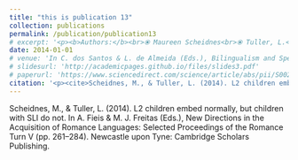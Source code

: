 ```yaml
---
title: "this is publication 13"
collection: publications
permalink: /publication/publication13
# excerpt: '<p><b>Authors:</b><br>⦿ Maureen Scheidnes<br>⦿ Tuller, L.</p>'
date: 2014-01-01
# venue: 'In C. dos Santos & L. de Almeida (Eds.), Bilingualism and Specific Language Impairment: Selected Proceedings of Bi-SLI 2015'
# slidesurl: 'http://academicpages.github.io/files/slides3.pdf'
# paperurl: 'https://www.sciencedirect.com/science/article/abs/pii/S0021992416301381?via%3Dihub'
citation: '<p><cite>Scheidnes, M., & Tuller, L. (2014). L2 children embed normally, but children with SLI do not. In A. Fieis & M. J. Freitas (Eds.), New Directions in the Acquisition of Romance Languages: Selected Proceedings of the Romance Turn V (pp. 261–284). Newcastle upon Tyne: Cambridge Scholars Publishing.</cite></p>'
---
```



Scheidnes, M., & Tuller, L. (2014). L2 children embed normally, but children with SLI do not. In A. 
Fieis & M. J. Freitas (Eds.), New Directions in the Acquisition of Romance Languages: Selected Proceedings of the Romance Turn V (pp. 261–284). Newcastle upon Tyne: Cambridge Scholars Publishing.
